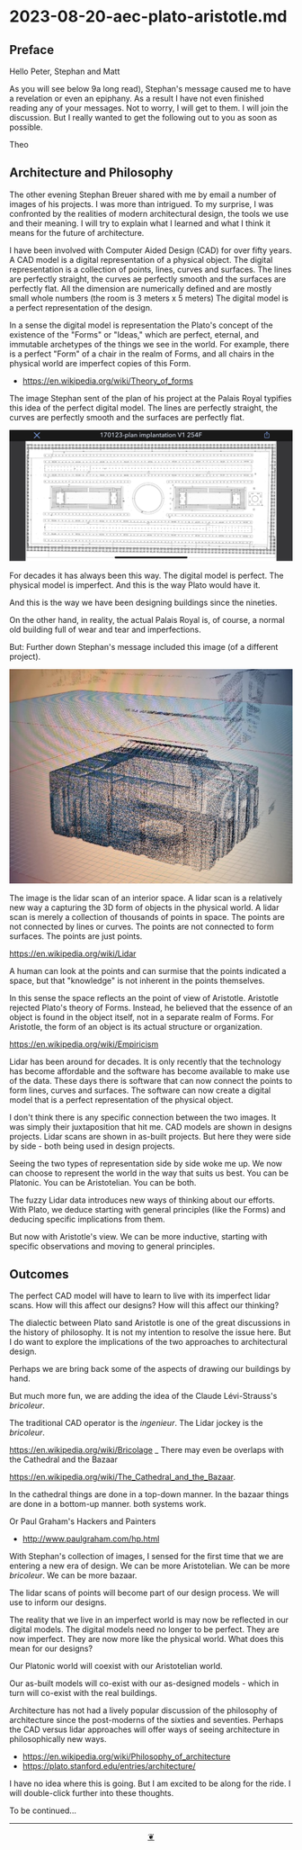 # 2023-08-20-aec-plato-aristotle.md


## Preface

Hello Peter, Stephan and Matt

As you will see below 9a long read), Stephan's message caused me to have a revelation or even an epiphany. As a result I have not even finished reading any of your messages. Not to worry, I will get to them. I will join the discussion. But I really wanted to get the following out to you as soon as possible.

Theo


## Architecture and Philosophy

The other evening Stephan Breuer shared with me by email a number of images of his projects. I was more than intrigued. To my surprise, I was confronted by the realities of modern architectural design, the tools we use and their meaning. I will try to explain what I learned and what I think it means for the future of architecture.

I have been involved with Computer Aided Design (CAD) for over fifty years. A CAD model is a digital representation of a physical object. The digital representation is a collection of points, lines, curves and surfaces. The lines are perfectly straight, the curves ae perfectly smooth and the surfaces are perfectly flat. All the dimension are numerically defined and are mostly small whole numbers (the room is 3 meters x 5 meters) The digital model is a perfect representation of the design.

In a sense the digital model is representation the Plato's concept of the existence of the "Forms" or "Ideas," which are perfect, eternal, and immutable archetypes of the things we see in the world. For example, there is a perfect "Form" of a chair in the realm of Forms, and all chairs in the physical world are imperfect copies of this Form.

* https://en.wikipedia.org/wiki/Theory_of_forms

The image Stephan sent of the plan of his project at the Palais Royal typifies this idea of the perfect digital model. The lines are perfectly straight, the curves are perfectly smooth and the surfaces are perfectly flat.

![]( images/2023-08-21-cad-palais-royal.jpg )

For decades it has always been this way. The digital model is perfect. The physical model is imperfect. And this is the way Plato would have it.

And this is the way we have been designing buildings since the nineties.

On the other hand, in reality, the actual Palais Royal is, of course, a normal old building full of wear and tear and imperfections.

But: Further down Stephan's message included this image (of a different project).

![]( images/2023-08-21-lidar-room-cropped.jpg )

The image is the lidar scan of an interior space. A lidar scan is a relatively new way a capturing the 3D form of objects in the physical world. A lidar scan is merely a collection of thousands of points in space. The points are not connected by lines or curves. The points are not connected to form surfaces. The points are just points.

https://en.wikipedia.org/wiki/Lidar

A human can look at the points and can surmise that the points indicated a space, but that "knowledge" is not inherent in the points themselves.

In this sense the space reflects an the point of view of Aristotle. Aristotle rejected Plato's theory of Forms. Instead, he believed that the essence of an object is found in the object itself, not in a separate realm of Forms. For Aristotle, the form of an object is its actual structure or organization.

https://en.wikipedia.org/wiki/Empiricism

Lidar has been around for decades. It is only recently that the technology has become affordable and the software has become available to make use of the data. These days there is software that can now connect the points to form lines, curves and surfaces. The software can now create a digital model that is a perfect representation of the physical object.

I don't think there is any specific connection between the two images. It was simply their juxtaposition that hit me. CAD models are shown in designs projects. Lidar scans are shown in as-built projects. But here they were side by side - both being used in design projects.

Seeing the two types of representation side by side woke me up. We now can choose to represent the world in the way that suits us best. You can be Platonic. You can be Aristotelian. You can be both.

The fuzzy Lidar data introduces new ways of thinking about our efforts. With Plato, we deduce starting with general principles (like the Forms) and deducing specific implications from them.

But now with Aristotle's view. We can be more inductive, starting with specific observations and moving to general principles.


## Outcomes

The perfect CAD model will have to learn to live with its imperfect lidar scans. How will this affect our designs? How will this affect our thinking?

The dialectic between Plato sand Aristotle is one of the great discussions in the history of philosophy. It is not my intention to resolve the issue here. But I do want to explore the implications of the two approaches to architectural design.

Perhaps we are bring back some of the aspects of drawing our buildings by hand.

But much more fun, we are adding the idea of the Claude Lévi-Strauss's _bricoleur_.

The traditional CAD operator is the _ingenieur_. The Lidar jockey is the _bricoleur_.

https://en.wikipedia.org/wiki/Bricolage
_
There may even be overlaps with the Cathedral and the Bazaar

https://en.wikipedia.org/wiki/The_Cathedral_and_the_Bazaar.

In the cathedral things are done in a top-down manner. In the bazaar things are done in a bottom-up manner. both systems work.

Or Paul Graham's Hackers and Painters

* http://www.paulgraham.com/hp.html

With Stephan's collection of images, I sensed for the first time that we are entering a new era of design. We can be more Aristotelian. We can be more _bricoleur_. We can be more bazaar.

The lidar scans of points will become part of our design process. We will use to inform our designs.

The reality that we live in an imperfect world is may now be reflected in our digital models. The digital models need no longer to be perfect. They are now imperfect. They are now more like the physical world. What does this mean for our designs?

Our Platonic world will coexist with our Aristotelian world.

Our as-built models will co-exist with our as-designed models - which in turn will co-exist with the real buildings.

Architecture has not had a lively popular discussion of the philosophy of architecture since the post-moderns of the sixties and seventies. Perhaps the CAD versus lidar approaches will offer ways of seeing architecture in philosophically new ways.

* https://en.wikipedia.org/wiki/Philosophy_of_architecture
* https://plato.stanford.edu/entries/architecture/

I have no idea where this is going. But I am excited to be along for the ride. I will double-click further into these thoughts.

To be continued...


***

<center title="Hello! Click me to go up to the top" ><a class=aDingbat href=javascript:window.scrollTo(0,0);> ❦ </a></center>

